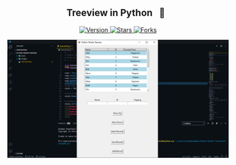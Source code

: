<h2 align="center">Treeview in Python &nbsp; 🌳 &nbsp;</h2>

<p align="center">
  
  <a href="https://github.com/BrianMarquez3/TreeView-in-Python/tags">
    <img src="https://img.shields.io/github/tag/BrianMarquez3/TreeView-in-Python.svg?label=version&style=flat" alt="Version">
  </a>
  <a href="https://github.com/BrianMarquez3/TreeView-in-Python/stargazers">
    <img src="https://img.shields.io/github/stars/BrianMarquez3/TreeView-in-Python.svg?style=flat" alt="Stars">
  </a>
  <a href="https://github.com/BrianMarquez3/TreeView-in-Python/network">
    <img src="https://img.shields.io/github/forks/BrianMarquez3/TreeView-in-Python.svg?style=flat" alt="Forks">
  </a> 
</p>
  
![python](./images/Captura1.png)
